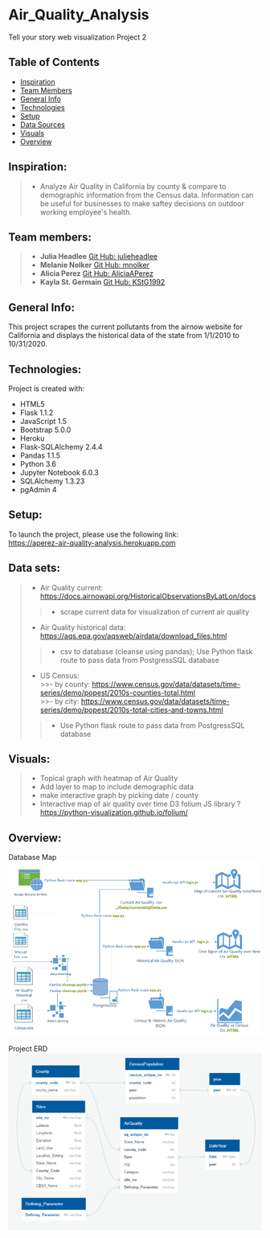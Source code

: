 # Air_Quality_Analysis
Tell your story web visualization Project 2

## Table of Contents 
* [Inspiration](#Inspiration)  
* [Team Members](#Team-members) 
* [General Info](#General-info) 
* [Technologies](#technologies)  
* [Setup](#setup)  
* [Data Sources](#data-sources)
* [Visuals](#visuals) 
* [Overview](#overview)  



## **Inspiration:**
>- Analyze Air Quality in California by county & compare to demographic information from the Census data. Information can be useful for businesses to make saftey decisions on outdoor working employee's health.

## **Team members:**
>- **Julia Headlee**  [Git Hub: julieheadlee](https://github.com/julieheadlee)
>- **Melanie Nolker** [Git Hub: mnolker](https://github.com/mnolker)
>- **Alicia Perez** [Git Hub: AliciaAPerez](https://github.com/AliciaAPerez)
>- **Kayla St. Germain** [Git Hub: KStG1992](https://github.com/KStG1992)

## **General Info:**
This project scrapes the current pollutants from the airnow website for California and displays the historical data of the state from 1/1/2010 to 10/31/2020.

## **Technologies:**
Project is created with:  
* HTML5
* Flask 1.1.2
* JavaScript 1.5
* Bootstrap 5.0.0
* Heroku 
* Flask-SQLAlchemy 2.4.4
* Pandas 1.1.5
* Python 3.6
* Jupyter Notebook 6.0.3
* SQLAlchemy 1.3.23
* pgAdmin 4

## **Setup:**
To launch the project, please use the following link:  
https://aperez-air-quality-analysis.herokuapp.com


## **Data sets:**
>- Air Quality current: https://docs.airnowapi.org/HistoricalObservationsByLatLon/docs
>>- scrape current data for visualization of current air quality
>- Air Quality historical data: https://aqs.epa.gov/aqsweb/airdata/download_files.html
>>- csv to database (cleanse using pandas); Use Python flask route to pass data from PostgressSQL database
>- US Census:  
    >>- by county: https://www.census.gov/data/datasets/time-series/demo/popest/2010s-counties-total.html   
    >>- by city: https://www.census.gov/data/datasets/time-series/demo/popest/2010s-total-cities-and-towns.html  
>>- Use Python flask route to pass data from PostgressSQL database

## **Visuals:**
>- Topical graph with heatmap of Air Quality
>- Add layer to map to include demographic data
>- make interactive graph by picking date / county
>- Interactive map of air quality over time D3 folium JS library ? https://python-visualization.github.io/folium/

## **Overview:**
Database Map
![image](static/Images/Database_Model.png)  

Project ERD
![image](static/Images/Project_ERD.png)  

